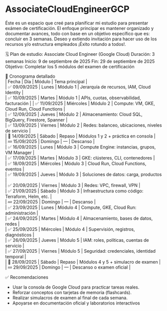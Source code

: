 # AssociateCloudEngineerGCP
Éste es un espacio que creé para planificar mi estudio para presentar exámen de certificación. El enfoque principar es mantener organizado y documentar avances, todo con base en un objetivo específico que es: concluir en 3 semanas. Deseo y extiendo invitación para hacer uso de los recursos y/o estructura empleados ¡Éxito rotundo a todos!.


🗓️ Plan de estudio: Associate Cloud Engineer (Google Cloud)
Duración: 3 semanas
Inicio: 9 de septiembre de 2025
Fin: 29 de septiembre de 2025
Objetivo: Completar los 5 módulos del examen de certificación

📘 Cronograma detallado  
| Fecha | Día | Módulo | Tema principal |  
| ✅ 09/09/2025 | Lunes | Módulo 1 | Jerarquía de recursos, IAM, Cloud Identity |  
| ✅ 10/09/2025 | Martes | Módulo 1 | APIs, cuotas, observabilidad, facturación | 
| ✅ 11/09/2025 | Miércoles | Módulo 2 | Compute: VM, GKE, Cloud Run, Cloud Functions |  
| ✅ 12/09/2025 | Jueves | Módulo 2 | Almacenamiento: Cloud SQL, BigQuery, Firestore, Spanner |  
| ✅ 13/09/2025 | Viernes | Módulo 2 | Redes: balanceo, ubicaciones, niveles de servicio |  
| 🔁 14/09/2025 | Sábado | Repaso | Módulos 1 y 2 + práctica en consola |  
| 💤 15/09/2025 | Domingo | — | Descanso |  
| ✅ 16/09/2025 | Lunes | Módulo 3 | Compute Engine: instancias, grupos, VM Manager |  
| ✅ 17/09/2025 | Martes | Módulo 3 | GKE: clústeres, CLI, contenedores |  
| ✅ 18/09/2025 | Miércoles | Módulo 3 | Cloud Run, Cloud Functions, eventos |  
| ✅ 19/09/2025 | Jueves | Módulo 3 | Soluciones de datos: carga, productos |  
| ✅ 20/09/2025 | Viernes | Módulo 3 | Redes: VPC, firewall, VPN |  
| ✅ 21/09/2025 | Sábado | Módulo 3 | Infraestructura como código: Terraform, Helm, etc. |  
| 💤 22/09/2025 | Domingo | — | Descanso |  
| ✅ 23/09/2025 | Lunes | Módulo 4 | Compute, GKE, Cloud Run: administración |  
| ✅ 24/09/2025 | Martes | Módulo 4 | Almacenamiento, bases de datos, redes |  
| ✅ 25/09/2025 | Miércoles | Módulo 4 | Supervisión, registros, diagnósticos |  
| ✅ 26/09/2025 | Jueves | Módulo 5 | IAM: roles, políticas, cuentas de servicio |  
| ✅ 27/09/2025 | Viernes | Módulo 5 | Seguridad: credenciales, identidad temporal |  
| 🔁 28/09/2025 | Sábado | Repaso | Módulos 4 y 5 + simulacro de examen |  
| 💤 29/09/2025 | Domingo | — | Descanso o examen oficial |  


✅ Recomendaciones
- Usar la consola de Google Cloud para practicar tareas reales.
- Reforzar conceptos con tarjetas de memoria (flashcards).
- Realizar simulacros de examen al final de cada semana.
- Apoyarse en documentación oficial y laboratorios interactivos
